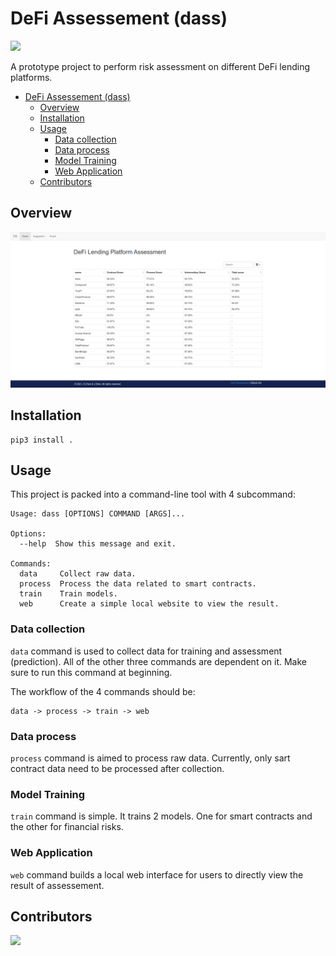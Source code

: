 # DeFi Assessement (dass)

![](https://img.shields.io/github/license/yuukidach/DeFi-Assessment)

A prototype project to perform risk assessment on different DeFi lending platforms.

<!-- @import "[TOC]" {cmd="toc" depthFrom=1 depthTo=6 orderedList=false} -->

<!-- code_chunk_output -->

- [DeFi Assessement (dass)](#defi-assessement-dass)
  - [Overview](#overview)
  - [Installation](#installation)
  - [Usage](#usage)
    - [Data collection](#data-collection)
    - [Data process](#data-process)
    - [Model Training](#model-training)
    - [Web Application](#web-application)
  - [Contributors](#contributors)

<!-- /code_chunk_output -->

## Overview

![](./docs/res/index.png)

## Installation

```shell
pip3 install .
```

## Usage

This project is packed into a command-line tool with 4 subcommand:

```shell
Usage: dass [OPTIONS] COMMAND [ARGS]...

Options:
  --help  Show this message and exit.

Commands:
  data     Collect raw data.
  process  Process the data related to smart contracts.
  train    Train models.
  web      Create a simple local website to view the result.
```

### Data collection

`data` command is used to collect data for training and assessment (prediction). All of the other three commands are dependent on it. Make sure to run this command at beginning.

The workflow of the 4 commands should be:

```shell
data -> process -> train -> web
```

### Data process

`process` command is aimed to process raw data. Currently, only sart contract data need to be processed after collection.

### Model Training

`train` command is simple. It trains 2 models. One for smart contracts and the other for financial risks.

### Web Application

`web` command builds a local web interface for users to directly view the result of assessement.

## Contributors

<a href="https://github.com/yuukidach/DeFi-Assessment/graphs/contributors">
  <img src="https://contrib.rocks/image?repo=yuukidach/DeFi-Assessment" />
</a>
